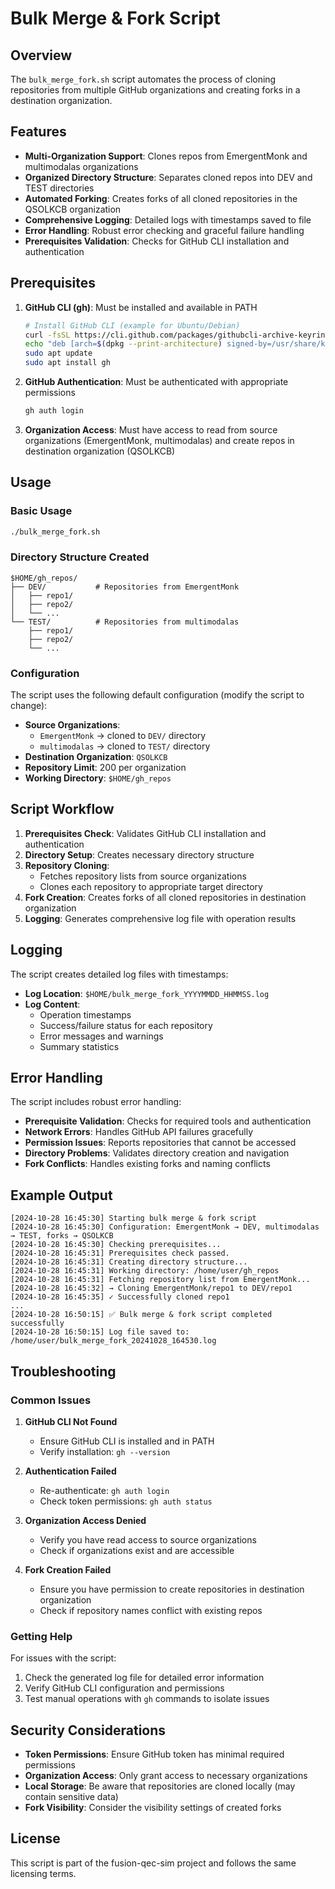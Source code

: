 # Bulk Merge & Fork Script

## Overview

The `bulk_merge_fork.sh` script automates the process of cloning repositories from multiple GitHub organizations and creating forks in a destination organization.

## Features

- **Multi-Organization Support**: Clones repos from EmergentMonk and multimodalas organizations
- **Organized Directory Structure**: Separates cloned repos into DEV and TEST directories
- **Automated Forking**: Creates forks of all cloned repositories in the QSOLKCB organization
- **Comprehensive Logging**: Detailed logs with timestamps saved to file
- **Error Handling**: Robust error checking and graceful failure handling
- **Prerequisites Validation**: Checks for GitHub CLI installation and authentication

## Prerequisites

1. **GitHub CLI (gh)**: Must be installed and available in PATH
   ```bash
   # Install GitHub CLI (example for Ubuntu/Debian)
   curl -fsSL https://cli.github.com/packages/githubcli-archive-keyring.gpg | sudo dd of=/usr/share/keyrings/githubcli-archive-keyring.gpg
   echo "deb [arch=$(dpkg --print-architecture) signed-by=/usr/share/keyrings/githubcli-archive-keyring.gpg] https://cli.github.com/packages stable main" | sudo tee /etc/apt/sources.list.d/github-cli.list > /dev/null
   sudo apt update
   sudo apt install gh
   ```

2. **GitHub Authentication**: Must be authenticated with appropriate permissions
   ```bash
   gh auth login
   ```

3. **Organization Access**: Must have access to read from source organizations (EmergentMonk, multimodalas) and create repos in destination organization (QSOLKCB)

## Usage

### Basic Usage

```bash
./bulk_merge_fork.sh
```

### Directory Structure Created

```
$HOME/gh_repos/
├── DEV/           # Repositories from EmergentMonk
│   ├── repo1/
│   ├── repo2/
│   └── ...
└── TEST/          # Repositories from multimodalas  
    ├── repo1/
    ├── repo2/
    └── ...
```

### Configuration

The script uses the following default configuration (modify the script to change):

- **Source Organizations**: 
  - `EmergentMonk` → cloned to `DEV/` directory
  - `multimodalas` → cloned to `TEST/` directory
- **Destination Organization**: `QSOLKCB`
- **Repository Limit**: 200 per organization
- **Working Directory**: `$HOME/gh_repos`

## Script Workflow

1. **Prerequisites Check**: Validates GitHub CLI installation and authentication
2. **Directory Setup**: Creates necessary directory structure
3. **Repository Cloning**: 
   - Fetches repository lists from source organizations
   - Clones each repository to appropriate target directory
4. **Fork Creation**: Creates forks of all cloned repositories in destination organization
5. **Logging**: Generates comprehensive log file with operation results

## Logging

The script creates detailed log files with timestamps:
- **Log Location**: `$HOME/bulk_merge_fork_YYYYMMDD_HHMMSS.log`
- **Log Content**: 
  - Operation timestamps
  - Success/failure status for each repository
  - Error messages and warnings
  - Summary statistics

## Error Handling

The script includes robust error handling:
- **Prerequisite Validation**: Checks for required tools and authentication
- **Network Errors**: Handles GitHub API failures gracefully
- **Permission Issues**: Reports repositories that cannot be accessed
- **Directory Problems**: Validates directory creation and navigation
- **Fork Conflicts**: Handles existing forks and naming conflicts

## Example Output

```
[2024-10-28 16:45:30] Starting bulk merge & fork script
[2024-10-28 16:45:30] Configuration: EmergentMonk → DEV, multimodalas → TEST, forks → QSOLKCB
[2024-10-28 16:45:30] Checking prerequisites...
[2024-10-28 16:45:31] Prerequisites check passed.
[2024-10-28 16:45:31] Creating directory structure...
[2024-10-28 16:45:31] Working directory: /home/user/gh_repos
[2024-10-28 16:45:31] Fetching repository list from EmergentMonk...
[2024-10-28 16:45:32] → Cloning EmergentMonk/repo1 to DEV/repo1
[2024-10-28 16:45:35] ✓ Successfully cloned repo1
...
[2024-10-28 16:50:15] ✅ Bulk merge & fork script completed successfully
[2024-10-28 16:50:15] Log file saved to: /home/user/bulk_merge_fork_20241028_164530.log
```

## Troubleshooting

### Common Issues

1. **GitHub CLI Not Found**
   - Ensure GitHub CLI is installed and in PATH
   - Verify installation: `gh --version`

2. **Authentication Failed**
   - Re-authenticate: `gh auth login`
   - Check token permissions: `gh auth status`

3. **Organization Access Denied**
   - Verify you have read access to source organizations
   - Check if organizations exist and are accessible

4. **Fork Creation Failed**
   - Ensure you have permission to create repositories in destination organization
   - Check if repository names conflict with existing repos

### Getting Help

For issues with the script:
1. Check the generated log file for detailed error information
2. Verify GitHub CLI configuration and permissions
3. Test manual operations with `gh` commands to isolate issues

## Security Considerations

- **Token Permissions**: Ensure GitHub token has minimal required permissions
- **Organization Access**: Only grant access to necessary organizations
- **Local Storage**: Be aware that repositories are cloned locally (may contain sensitive data)
- **Fork Visibility**: Consider the visibility settings of created forks

## License

This script is part of the fusion-qec-sim project and follows the same licensing terms.